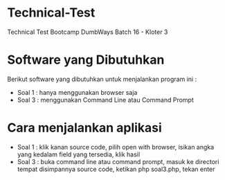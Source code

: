 # Technical-Test
Technical Test Bootcamp DumbWays Batch 16 - Kloter 3

# Software yang Dibutuhkan
Berikut software yang dibutuhkan untuk menjalankan program ini :
- Soal 1 : hanya menggunakan browser saja
- Soal 3 : menggunakan Command Line atau Command Prompt

# Cara menjalankan aplikasi
- Soal 1 : klik kanan source code, pilih open with browser, isikan angka yang kedalam field yang tersedia, klik hasil
- Soal 3 : buka command line atau command prompt, masuk ke directori tempat disimpannya source code, ketikan php soal3.php, tekan enter


